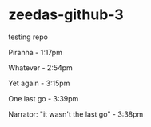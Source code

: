 # zeedas-github-3
testing repo

Piranha - 1:17pm

Whatever - 2:54pm

Yet again - 3:15pm

One last go - 3:39pm

Narrator: "it wasn't the last go" - 3:38pm